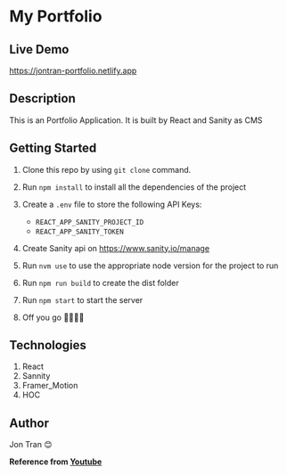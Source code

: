 # My Portfolio

## Live Demo
https://jontran-portfolio.netlify.app

## Description
This is an Portfolio Application. It is built by React and Sanity as CMS

## Getting Started
1. Clone this repo by using `git clone` command.
2. Run `npm install` to install all the dependencies of the project
3. Create a `.env` file to store the following API Keys:
    * `REACT_APP_SANITY_PROJECT_ID`
    * `REACT_APP_SANITY_TOKEN`

4. Create Sanity api on https://www.sanity.io/manage
5. Run `nvm use` to use the appropriate node version for the project to run
6. Run `npm run build` to create the dist folder
7. Run `npm start` to start the server
8. Off you go 🏃🏾‍♀️💨

## Technologies
1. React
2. Sannity 
3. Framer_Motion
4. HOC

## Author
Jon Tran 😊




**Reference from [Youtube](https://www.youtube.com/watch?v=3HNyXCPDQ7Q&t=284)**
